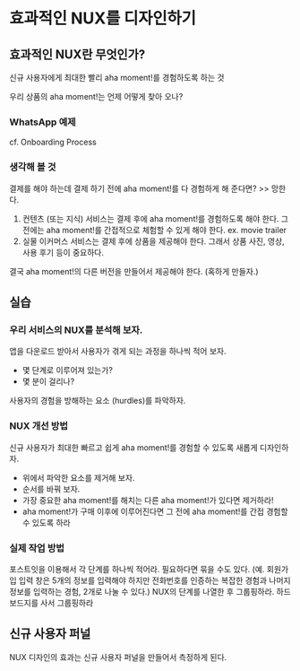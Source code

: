# 효과적인 NUX를 디자인하기

## 효과적인 NUX란 무엇인가?
신규 사용자에게 최대한 빨리 aha moment!를 경험하도록 하는 것

우리 상품의 aha moment!는 언제 어떻게 찾아 오나?

### WhatsApp 예제


cf. Onboarding Process

### 생각해 볼 것
결제를 해야 하는데 결제 하기 전에 aha moment!를 다 경험하게 해 준다면? >> 망한다.

1. 컨텐츠 (또는 지식) 서비스는 결제 후에 aha moment!를 경험하도록 해야 한다. 그 전에는 aha moment!를 간접적으로 체험할 수 있게 해야 한다. ex. movie trailer
2. 실물 이커머스 서비스는 결제 후에 상품을 제공해야 한다. 그래서 상품 사진, 영상, 사용 후기 등이 중요하다.

결국 aha moment!의 다른 버전을 만들어서 제공해야 한다. (혹하게 만들자.)


## 실습
### 우리 서비스의 NUX를 분석해 보자.
앱을 다운로드 받아서 사용자가 겪게 되는 과정을 하나씩 적어 보자.

- 몇 단계로 이루어져 있는가?
- 몇 분이 걸리나?

사용자의 경험을 방해하는 요소 (hurdles)를 파악하자.

### NUX 개선 방법
신규 사용자가 최대한 빠르고 쉽게 aha moment!를 경험할 수 있도록 새롭게 디자인하자.

- 위에서 파악한 요소를 제거해 보자.
- 순서를 바꿔 보자.
- 가장 중요한 aha moment!를 해치는 다른 aha moment!가 있다면 제거하라!
- aha moment!가 구매 이후에 이루어진다면 그 전에 aha moment!를 간접 경험할 수 있도록 하라


### 실제 작업 방법
포스트잇을 이용해서 각 단계를 하나씩 적어라. 필요하다면 묶을 수도 있다. (예. 회원가입 입력 창은 5개의 정보를 입력해야 하지만 전화번호를 인증하는 복잡한 경험과 나머지 정보를 입력하는 경험, 2개로 나눌 수 있다.)
NUX의 단계를 나열한 후 그룹핑하라.
하드 보드지를 사서 그룹핑하라

## 신규 사용자 퍼널
NUX 디자인의 효과는 신규 사용자 퍼널을 만들어서 측정하게 된다.

